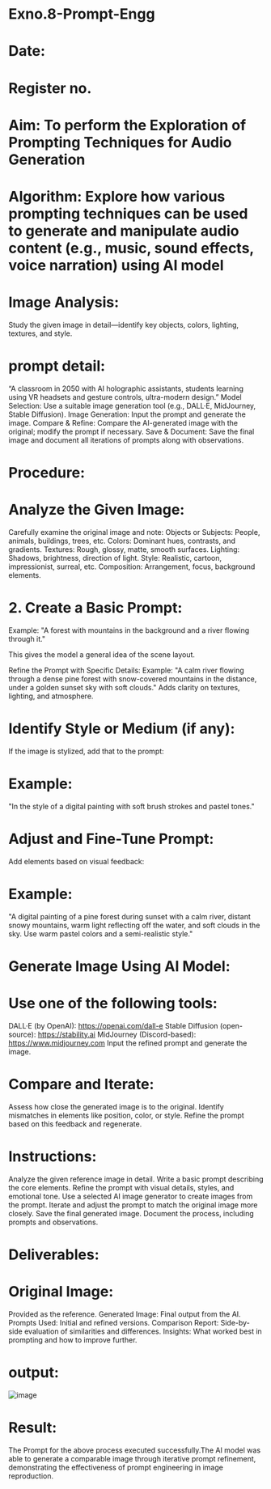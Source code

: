 # Exno.8-Prompt-Engg
# Date:
# Register no.
# Aim: To perform the Exploration of Prompting Techniques for Audio Generation
# Algorithm: Explore how various prompting techniques can be used to generate and manipulate audio content (e.g., music, sound effects, voice narration) using AI model

# Image Analysis: 

Study the given image in detail—identify key objects, colors, lighting, textures, and style. 

# prompt detail:

  “A classroom in 2050 with AI holographic assistants, students learning using VR headsets and gesture controls, ultra-modern design.”
Model Selection: Use a suitable image generation tool (e.g., DALL·E, MidJourney, Stable Diffusion). Image Generation: Input the prompt and generate the image. Compare & Refine: Compare the AI-generated image with the original; modify the prompt if necessary. Save & Document: Save the final image and document all iterations of prompts along with observations.

# Procedure:

# Analyze the Given Image: 

Carefully examine the original image and note:
Objects or Subjects: People, animals, buildings, trees, etc. Colors: Dominant hues, contrasts, and gradients. Textures: Rough, glossy, matte, smooth surfaces. Lighting: Shadows, brightness, direction of light. Style: Realistic, cartoon, impressionist, surreal, etc. Composition: Arrangement, focus, background elements. 

# 2. Create a Basic Prompt: 

Example: "A forest with mountains in the background and a river flowing through it."

This gives the model a general idea of the scene layout.

Refine the Prompt with Specific Details: Example: "A calm river flowing through a dense pine forest with snow-covered mountains in the distance, under a golden sunset sky with soft clouds."
Adds clarity on textures, lighting, and atmosphere.

# Identify Style or Medium (if any): 

If the image is stylized, add that to the prompt:

# Example:

"In the style of a digital painting with soft brush strokes and pastel tones."

# Adjust and Fine-Tune Prompt: 

Add elements based on visual feedback:

# Example: 

"A digital painting of a pine forest during sunset with a calm river, distant snowy mountains, warm light reflecting off the water, and soft clouds in the sky. Use warm pastel colors and a semi-realistic style."

# Generate Image Using AI Model: 

# Use one of the following tools:

DALL·E (by OpenAI): https://openai.com/dall-e Stable Diffusion (open-source): https://stability.ai MidJourney (Discord-based): https://www.midjourney.com Input the refined prompt and generate the image.

# Compare and Iterate: 

Assess how close the generated image is to the original. Identify mismatches in elements like position, color, or style. Refine the prompt based on this feedback and regenerate.

# Instructions:
Analyze the given reference image in detail. Write a basic prompt describing the core elements. Refine the prompt with visual details, styles, and emotional tone. Use a selected AI image generator to create images from the prompt. Iterate and adjust the prompt to match the original image more closely. Save the final generated image. Document the process, including prompts and observations.

# Deliverables:

# Original Image: 

Provided as the reference. Generated Image: Final output from the AI. Prompts Used: Initial and refined versions. Comparison Report: Side-by-side evaluation of similarities and differences. Insights: What worked best in prompting and how to improve further.

# output:

![image](https://github.com/user-attachments/assets/f63cf14b-61b7-47ab-bfb9-022785909f11)

# Result: 

The Prompt for the above process executed successfully.The AI model was able to generate a comparable image through iterative prompt refinement, demonstrating the effectiveness of prompt engineering in image reproduction.
